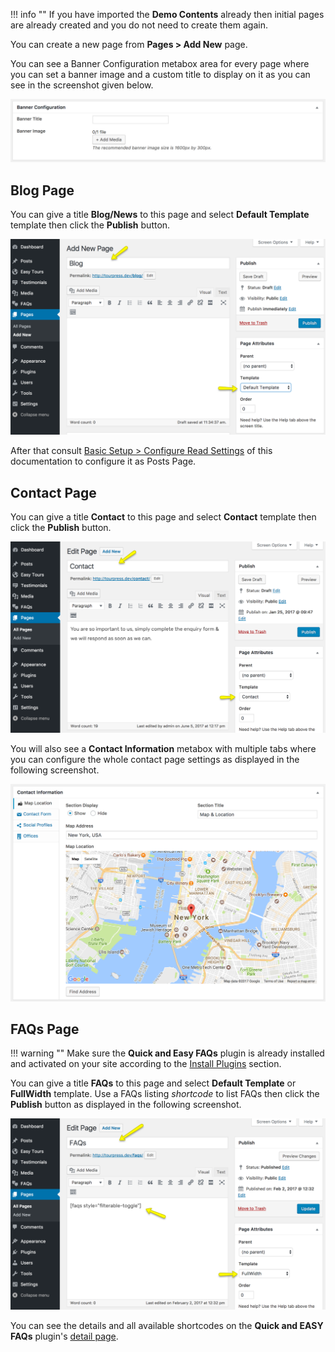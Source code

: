 !!! info ""
    If you have imported the **Demo Contents** already then initial pages are already created and you do not need to create them again.
    
You can create a new page from **Pages > Add New** page.

You can see a Banner Configuration metabox area for every page where you can set a banner image and a custom title to display on it as you can see in the screenshot given below.

![img](img/page-01.png)

## Blog Page
You can give a title **Blog/News** to this page and select **Default Template** template then click the **Publish** button.

![img](img/page-04.png)

After that consult [Basic Setup > Configure Read Settings](basic-setup.md#configure-reading-settings) of this documentation to configure it as Posts Page.

## Contact Page
You can give a title **Contact** to this page and select **Contact** template then click the **Publish** button.

![img](img/page-06.png)

You will also see a **Contact Information** metabox with multiple tabs where you can configure the whole contact page settings as displayed in the following screenshot.

![img](img/page-07.png)

## FAQs Page

!!! warning ""
    Make sure the **Quick and Easy FAQs** plugin is already installed and activated on your site according to the [Install Plugins](installation.md#install-plugins) section.

You can give a title **FAQs** to this page and select **Default Template** or **FullWidth** template. Use a FAQs listing *shortcode* to list FAQs then click the **Publish** button as displayed in the following screenshot.

![img](img/page-08.png)

You can see the details and all available shortcodes on the **Quick and EASY FAQs** plugin's [detail page](https://wordpress.org/plugins/quick-and-easy-faqs/).